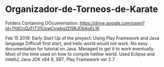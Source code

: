 # Organizador-de-Torneos-de-Karate

Folders Containing DOcumentation:
https://drive.google.com/open?id=1YdCnQzFtT31UswCvwbg2D5RJDb6oEL16

Feb 15 2019:
Early Start Up of the proyect. Using Play Framework and Java language
Difficult first start, and hello world would not work. No easy documentation for tutorial on Java. Managed to get it to work eventually.
Most of the time used on how to compile hellow world.
Used Eclipse and IntelliJ, Java JDK x64 8, SBT, Play Framework ver 2.7
